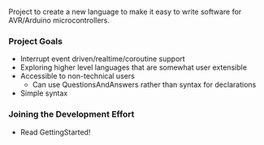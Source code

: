 Project to create a new language to make it easy to write software for AVR/Arduino microcontrollers.

### Project Goals ###

  * Interrupt event driven/realtime/coroutine support
  * Exploring higher level languages that are somewhat user extensible
  * Accessible to non-technical users
    * Can use QuestionsAndAnswers rather than syntax for declarations
  * Simple syntax

### Joining the Development Effort ###

  * Read GettingStarted!